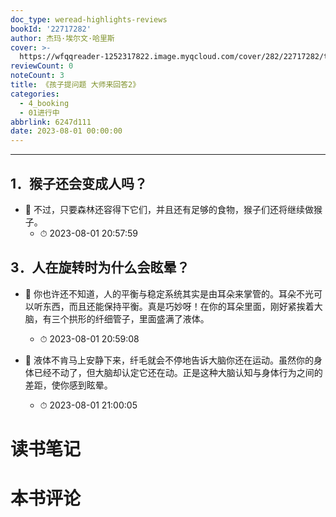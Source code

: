 ```yaml
---
doc_type: weread-highlights-reviews
bookId: '22717282'
author: 杰玛·埃尔文·哈里斯
cover: >-
  https://wfqqreader-1252317822.image.myqcloud.com/cover/282/22717282/t7_22717282.jpg
reviewCount: 0
noteCount: 3
title: 《孩子提问题 大师来回答2》
categories:
  - 4_booking
  - 01进行中
abbrlink: 6247d111
date: 2023-08-01 00:00:00
---
```


---


## 1．猴子还会变成人吗？


- 📌 不过，只要森林还容得下它们，并且还有足够的食物，猴子们还将继续做猴子。 
    - ⏱ 2023-08-01 20:57:59 
## 3．人在旋转时为什么会眩晕？


- 📌 你也许还不知道，人的平衡与稳定系统其实是由耳朵来掌管的。耳朵不光可以听东西，而且还能保持平衡。真是巧妙呀！在你的耳朵里面，刚好紧挨着大脑，有三个拱形的纤细管子，里面盛满了液体。 
    - ⏱ 2023-08-01 20:59:08 

- 📌 液体不肯马上安静下来，纤毛就会不停地告诉大脑你还在运动。虽然你的身体已经不动了，但大脑却认定它还在动。正是这种大脑认知与身体行为之间的差距，使你感到眩晕。 
    - ⏱ 2023-08-01 21:00:05 

# 读书笔记


# 本书评论
